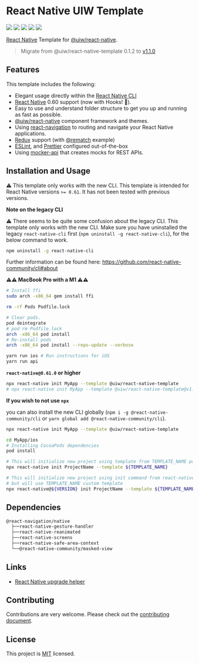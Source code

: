 # React Native UIW Template

[![](https://img.shields.io/npm/v/@uiw/react-native-template.svg?color=success&style=flat-square)](https://www.npmjs.com/package/@uiw/react-native-template)
[![](https://img.shields.io/github/issues/uiwjs/react-native-template.svg?style=flat-square)](https://github.com/uiwjs/react-native-template/issues)
[![](https://img.shields.io/github/forks/uiwjs/react-native-template.svg?style=flat-square)](https://github.com/uiwjs/react-native-template/network)
[![](https://img.shields.io/github/stars/uiwjs/react-native-template.svg?style=flat-square)](https://github.com/uiwjs/react-native-template/stargazers)
[![](https://img.shields.io/github/release/uiwjs/react-native-template?style=flat-square)](https://github.com/uiwjs/react-baidu-map/releases)

[React Native](https://github.com/facebook/react-native) Template for [@uiw/react-native](https://github.com/uiwjs/react-native-uiw). 


> Migrate from @uiw/react-native-template 0.1.2 to [v1.1.0](https://github.com/uiwjs/react-native-template/releases/tag/v1.1.0)

## Features

This template includes the following:

- Elegant usage directly within the [React Native CLI](https://github.com/react-native-community/cli)
- [React Native](https://github.com/facebook/react-native) 0.60 support (now with Hooks! 🙌).
- Easy to use and understand folder structure to get you up and running as fast as possible.
- [@uiw/react-native](https://github.com/uiwjs/react-native-uiw) component framework and themes.
- Using [react-navigation](https://github.com/react-navigation/react-navigation) to routing and navigate your React Native applications.
- [Redux](https://github.com/reduxjs/redux) support (with [@rematch](https://github.com/rematch/rematch) example)
- [ESLint](https://github.com/eslint/eslint), and [Prettier](https://github.com/prettier/prettier) configured out-of-the-box
- Using [mocker-api](https://github.com/jaywcjlove/mocker-api) that creates mocks for REST APIs.

## Installation and Usage

⚠️ This template only works with the new CLI. This template is intended for React Native versions `>= 0.61`. It has not been tested with previous versions. 

**Note on the legacy CLI**

⚠️ There seems to be quite some confusion about the legacy CLI. This template only works with the new CLI. Make sure you have uninstalled the legacy `react-native-cli` first (`npm uninstall -g react-native-cli`), for the below command to work. 

```bash
npm uninstall -g react-native-cli
```

Further information can be found here: https://github.com/react-native-community/cli#about

**⚠️⚠️ MacBook Pro with a M1 ⚠️⚠️**

```bash
# Install ffi
sudo arch -x86_64 gem install ffi

rm -rf Pods Podfile.lock

# Clear pods.
pod deintegrate
# pod rm Podfile.lock
arch -x86_64 pod install
# Re-install pods
arch -x86_64 pod install --repo-update --verbose

yarn run ios # Run instructions for iOS
yarn run api
```

**`react-native@0.61.0` or higher**

```sh
npx react-native init MyApp --template @uiw/react-native-template
# npx react-native init MyApp --template @uiw/react-native-template@v1.0.0
```

**If you wish to not use `npx`**

you can also install the new CLI globally (`npm i -g @react-native-community/cli` or `yarn global add @react-native-community/cli`).

```bash
npx react-native init MyApp --template @uiw/react-native-template

cd MyApp/ios
# Installing CocoaPods dependencies
pod install 
```

```bash
# This will initialize new project using template from TEMPLATE_NAME package
npx react-native init ProjectName --template ${TEMPLATE_NAME}

# This will initialize new project using init command from react-native@VERSION
# but will use TEMPLATE_NAME custom template
npx react-native@${VERSION} init ProjectName --template ${TEMPLATE_NAME}
```

## Dependencies

```bash
@react-navigation/native
  ├──react-native-gesture-handler
  ├──react-native-reanimated
  ├──react-native-screens
  ├──react-native-safe-area-context
  └──@react-native-community/masked-view
```

## Links

- [React Native upgrade helper](https://react-native-community.github.io/upgrade-helper/)

## Contributing

Contributions are very welcome. Please check out the [contributing document](CONTRIBUTING.md).

## License

This project is [MIT](LICENSE) licensed.
